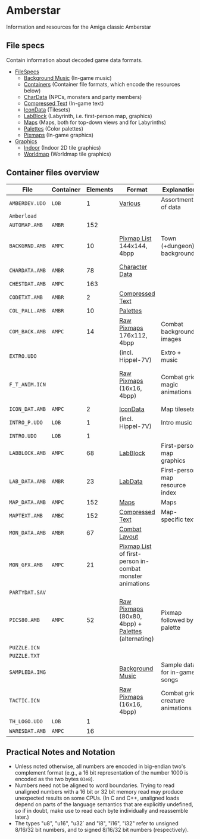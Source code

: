 # Amberstar

Information and resources for the Amiga classic Amberstar

## File specs

Contain information about decoded game data formats.

- [FileSpecs](FileSpecs/)
  - [Background Music](FileSpecs/Hippel-CoSo.md) (In-game music)
  - [Containers](FileSpecs/Containers.md) (Container file formats, which encode the resources below)
  - [CharData](FileSpecs/CharData.md) (NPCs, monsters and party members)
  - [Compressed Text](FileSpecs/CompressedText.md) (In-game text)
  - [IconData](FileSpecs/IconData.md) (Tilesets)
  - [LabBlock](FileSpecs/LabData.md) (Labyrinth, i.e. first-person map, graphics)
  - [Maps](FileSpecs/Maps.md) (Maps, both for top-down views and for Labyrinths)
  - [Palettes](FileSpecs/Palettes.md) (Color palettes)
  - [Pixmaps](FileSpecs/Pixmaps.md) (In-game graphics)
- [Graphics](Graphics/)
  - [Indoor](Graphics/Indoor/) (Indoor 2D tile graphics)
  - [Worldmap](Graphics/Worldmap/) (Worldmap tile graphics)

## Container files overview

| File           | Container | Elements | Format                                                                                              | Explanation                     | Decoded                                                 |
|----------------|-----------|----------|-----------------------------------------------------------------------------------------------------|---------------------------------|---------------------------------------------------------|
| `AMBERDEV.UDO` | `LOB`     | 1        | [Various](FileSpecs/Amberdev.md)                                                                    | Assortment of data              | only very partially                                     |
| `Amberload`    |           |          |                                                                                                     |                                 |                                                         |
| `AUTOMAP.AMB`  | `AMBR`    | 152      |                                                                                                     |                                 |                                                         |
| `BACKGRND.AMB` | `AMPC`    | 10       | [Pixmap List](FileSpecs/Pixmaps.md) 144x144, 4bpp                                                   | Town (+dungeon) backgrounds     | yes (outdoors sunrise/sunset gradients missing)         |
| `CHARDATA.AMB` | `AMBR`    | 78       | [Character Data](FileSpecs/CharData.md)                                                             |                                 |                                                         |
| `CHESTDAT.AMB` | `AMPC`    | 163      |                                                                                                     |                                 |                                                         |
| `CODETXT.AMB`  | `AMBR`    | 2        | [Compressed Text](FileSpecs/CompressedText.md)                                                      |                                 | yes                                                     |
| `COL_PALL.AMB` | `AMBR`    | 10       | [Palettes](FileSpecs/Palettes.md)                                                                   |                                 | yes                                                     |
| `COM_BACK.AMB` | `AMPC`    | 14       | [Raw Pixmaps](FileSpecs/Pixmaps.md)  176x112, 4bpp                                                  | Combat background images        | yes                                                     |
| `EXTRO.UDO`    |           |          | (incl. Hippel-7V)                                                                                   | Extro + music                   |                                                         |
| `F_T_ANIM.ICN` |           |          | [Raw Pixmaps](FileSpecs/Pixmaps.md) (16x16, 4bpp)                                                   | Combat grid magic animations    | yes (missing association between animations and spells) |
| `ICON_DAT.AMB` | `AMPC`    | 2        | [IconData](FileSpecs/IconData.md)                                                                   | Map tilesets                    | mostly                                                  |
| `INTRO_P.UDO`  | `LOB`     | 1        | (incl. Hippel-7V)                                                                                   | Intro music                     |                                                         |
| `INTRO.UDO`    | `LOB`     | 1        |                                                                                                     |                                 |                                                         |
| `LABBLOCK.AMB` | `AMPC`    | 68       | [LabBlock](FileSpecs/LabData.md)                                                                    | First-person map graphics       | yes                                                     |
| `LAB_DATA.AMB` | `AMBR`    | 23       | [LabData](FileSpecs/LabData.md)                                                                     | First-person map resource index | yes                                                     |
| `MAP_DATA.AMB` | `AMPC`    | 152      | [Maps](FileSpecs/Maps.md)                                                                           | Maps                            | mostly                                                  |
| `MAPTEXT.AMB`  | `AMBC`    | 152      | [Compressed Text](FileSpecs/CompressedText.md)                                                      | Map-specific text               | yes                                                     |
| `MON_DATA.AMB` | `AMBR`    | 67       | [Combat Layout](FileSpecs/CombatLayout.md)                                                          |                                 | yes                                                     |
| `MON_GFX.AMB`  | `AMPC`    | 21       | [Pixmap List](FileSpecs/Pixmaps.md) of first-person in-combat monster animations                    |                                 | yes (missing exact rules for animation)                 |
| `PARTYDAT.SAV` |           |          |                                                                                                     |                                 |                                                         |
| `PICS80.AMB`   | `AMPC`    | 52       | [Raw Pixmaps](FileSpecs/Pixmaps.md) (80x80, 4bpp) + [Palettes](FileSpecs/Palettes.md) (alternating) | Pixmap followed by palette      | yes                                                     |
| `PUZZLE.ICN`   |           |          |                                                                                                     |                                 |                                                         |
| `PUZZLE.TXT`   |           |          |                                                                                                     |                                 |                                                         |
| `SAMPLEDA.IMG` |           |          | [Background Music](FileSpecs/Hippel-CoSo.md)                                                        | Sample data for in-game songs   | yes                                                     |
| `TACTIC.ICN`   |           |          | [Raw Pixmaps](FileSpecs/Pixmaps.md) (16x16, 4bpp)                                                   | Combat grid creature animations | yes                                                     |
| `TH_LOGO.UDO`  | `LOB`     | 1        |                                                                                                     |                                 |                                                         |
| `WARESDAT.AMB` | `AMPC`    | 16       |                                                                                                     |                                 |                                                         |

## Practical Notes and Notation

- Unless noted otherwise, all numbers are encoded in big-endian two's complement format (e.g., a 16 bit representation of the number 1000 is encoded as the two bytes `03e8`).
- Numbers need not be aligned to word boundaries. Trying to read unaligned numbers with a 16 bit or 32 bit memory read may produce unexpected results on some CPUs. (In C and C++, unaligned loads depend on parts of the language semantics that are explicitly undefined, so if in doubt, make use to read each byte individually and reassemble later.)
- The types "u8", "u16", "u32` and "i8", "i16", "i32" refer to unsigned 8/16/32 bit numbers, and to signed 8/16/32 bit numbers (respectively).

